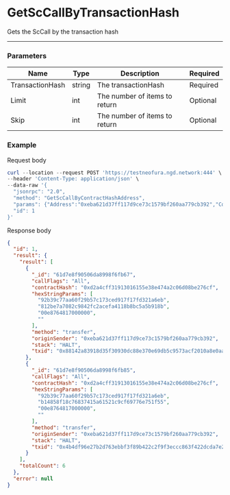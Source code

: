 # GetScCallByTransactionHash
Gets the ScCall by the transaction hash
<hr>

### Parameters

|    Name    | Type | Description | Required |
| ---------- | --- |    ------    | ----|
| TransactionHash     | string|  The transactionHash| Required |
| Limit    | int|  The number of items to return| Optional|
| Skip    | int|  The number of items to return| Optional |


### Example

Request body

```powershell
curl --location --request POST 'https://testneofura.ngd.network:444' \
--header 'Content-Type: application/json' \
--data-raw '{  
  "jsonrpc": "2.0",
  "method": "GetScCallByContractHashAddress",
  "params": {"Address":"0xeba621d37ff117d9ce73c1579bf260aa779cb392","ContractHash":"0xd2a4cff31913016155e38e474a2c06d08be276cf","Limit":2},
  "id": 1
}'
```

Response body

```json
{
  "id": 1,
  "result": {
    "result": [
      {
        "_id": "61d7e8f90506da8998f6fb67",
        "callFlags": "All",
        "contractHash": "0xd2a4cff31913016155e38e474a2c06d08be276cf",
        "hexStringParams": [
          "92b39c77aa60f29b57c173ced917f17fd321a6eb",
          "812be7a7082c9842fc2acefa4118b8bc5a5b918b",
          "00e8764817000000",
          ""
        ],
        "method": "transfer",
        "originSender": "0xeba621d37ff117d9ce73c1579bf260aa779cb392",
        "stack": "HALT",
        "txid": "0x88142a83918d35f30930dc88e370e69db5c9573acf2010a8e0aa5b2094094020"
      },
      {
        "_id": "61d7e8f90506da8998f6fb85",
        "callFlags": "All",
        "contractHash": "0xd2a4cff31913016155e38e474a2c06d08be276cf",
        "hexStringParams": [
          "92b39c77aa60f29b57c173ced917f17fd321a6eb",
          "b14858f18c76837415a61521c9cf69776e751f55",
          "00e8764817000000",
          ""
        ],
        "method": "transfer",
        "originSender": "0xeba621d37ff117d9ce73c1579bf260aa779cb392",
        "stack": "HALT",
        "txid": "0x4b4df96e27b2d763ebbf3f89b422c2f9f3eccc863f422dcda7e2f36c936d0bbd"
      }
    ],
    "totalCount": 6
  },
  "error": null
}
```
